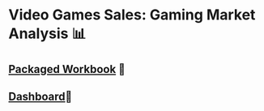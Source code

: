 # Video Games Sales: Gaming Market Analysis 📊


## [Packaged Workbook](https://github.com/englands/Tableau/blob/main/Case%20Studies%20and%20Projects/Udemy/AirBnBs%20in%20Seattle%3A%20Rental%20Market%20Analysis/Market%20Retail%20Analysis%20Seattle.twbx) 📔
## [Dashboard](https://github.com/englands/Tableau/blob/main/Case%20Studies%20and%20Projects/Udemy/Video%20Game%20Sales%3A%20Gaming%20Market/Video%20Game%20Sales%20Dashboard.png)📔
